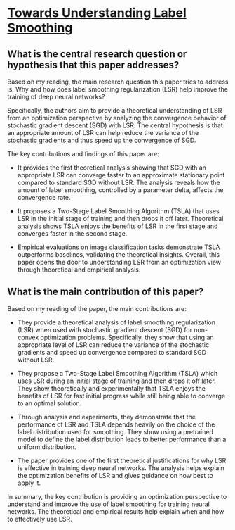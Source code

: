 # [Towards Understanding Label Smoothing](https://arxiv.org/abs/2006.11653v2)

## What is the central research question or hypothesis that this paper addresses?

 Based on my reading, the main research question this paper tries to address is: Why and how does label smoothing regularization (LSR) help improve the training of deep neural networks? 

Specifically, the authors aim to provide a theoretical understanding of LSR from an optimization perspective by analyzing the convergence behavior of stochastic gradient descent (SGD) with LSR. The central hypothesis is that an appropriate amount of LSR can help reduce the variance of the stochastic gradients and thus speed up the convergence of SGD. 

The key contributions and findings of this paper are:

- It provides the first theoretical analysis showing that SGD with an appropriate LSR can converge faster to an approximate stationary point compared to standard SGD without LSR. The analysis reveals how the amount of label smoothing, controlled by a parameter delta, affects the convergence rate.

- It proposes a Two-Stage Label Smoothing Algorithm (TSLA) that uses LSR in the initial stage of training and then drops it off later. Theoretical analysis shows TSLA enjoys the benefits of LSR in the first stage and converges faster in the second stage.

- Empirical evaluations on image classification tasks demonstrate TSLA outperforms baselines, validating the theoretical insights. Overall, this paper opens the door to understanding LSR from an optimization view through theoretical and empirical analysis.


## What is the main contribution of this paper?

 Based on my reading of the paper, the main contributions are:

- They provide a theoretical analysis of label smoothing regularization (LSR) when used with stochastic gradient descent (SGD) for non-convex optimization problems. Specifically, they show that using an appropriate level of LSR can reduce the variance of the stochastic gradients and speed up convergence compared to standard SGD without LSR. 

- They propose a Two-Stage Label Smoothing Algorithm (TSLA) which uses LSR during an initial stage of training and then drops it off later. They show theoretically and experimentally that TSLA enjoys the benefits of LSR for fast initial progress while still being able to converge to an optimal solution.

- Through analysis and experiments, they demonstrate that the performance of LSR and TSLA depends heavily on the choice of the label distribution used for smoothing. They show using a pretrained model to define the label distribution leads to better performance than a uniform distribution.

- The paper provides one of the first theoretical justifications for why LSR is effective in training deep neural networks. The analysis helps explain the optimization benefits of LSR and gives guidance on how best to apply it.

In summary, the key contribution is providing an optimization perspective to understand and improve the use of label smoothing for training neural networks. The theoretical and empirical results help explain when and how to effectively use LSR.
